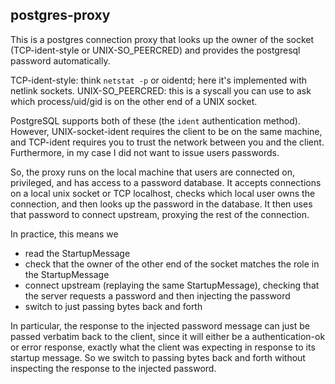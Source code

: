 postgres-proxy
--------------
This is a postgres connection proxy that looks up the owner of the socket
(TCP-ident-style or UNIX-SO\_PEERCRED) and provides the postgresql password
automatically.

TCP-ident-style: think `netstat -p` or oidentd; here it's implemented with
netlink sockets. UNIX-SO\_PEERCRED: this is a syscall you can use to ask which
process/uid/gid is on the other end of a UNIX socket. 

PostgreSQL supports both of these (the `ident` authentication method). However,
UNIX-socket-ident requires the client to be on the same machine, and TCP-ident
requires you to trust the network between you and the client. Furthermore, in my
case I did not want to issue users passwords.

So, the proxy runs on the local machine that users are connected on, privileged,
and has access to a password database. It accepts connections on a local unix
socket or TCP localhost, checks which local user owns the connection, and then
looks up the password in the database. It then uses that password to connect
upstream, proxying the rest of the connection.

In practice, this means we 

 - read the StartupMessage
 - check that the owner of the other end of the socket matches the role in the
   StartupMessage
 - connect upstream (replaying the same StartupMessage), checking that the
   server requests a password and then injecting the password
 - switch to just passing bytes back and forth

In particular, the response to the injected password message can just be passed
verbatim back to the client, since it will either be a authentication-ok or
error response, exactly what the client was expecting in response to its startup
message. So we switch to passing bytes back and forth without inspecting the
response to the injected password.
